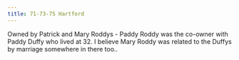 ```yaml
---
title: 71-73-75 Hartford
---
```


Owned by Patrick and Mary Roddys - Paddy Roddy was the co-owner with Paddy Duffy who lived at 32. I believe Mary Roddy was related to the Duffys by marriage somewhere in there too..